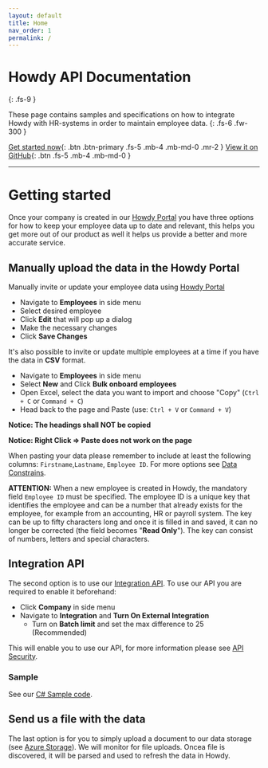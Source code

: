 ```yaml
---
layout: default
title: Home
nav_order: 1
permalink: /
---
```


# Howdy API Documentation
{: .fs-9 }

These page contains samples and specifications on how to integrate Howdy with HR-systems in order to maintain employee data.
{: .fs-6 .fw-300 }

[Get started now](#getting-started){: .btn .btn-primary .fs-5 .mb-4 .mb-md-0 .mr-2 } [View it on GitHub](https://github.com/WorklifeBarometer/API){: .btn .fs-5 .mb-4 .mb-md-0 }

---

# Getting started
Once your company is created in our [Howdy Portal](https://dashboard.worklifebarometer.com/) you have three options for how to keep your employee data up to date and relevant, this helps you get more out of our product as well it helps us provide a better and more accurate service.

## Manually upload the data in the Howdy Portal
Manually invite or update your employee data using [Howdy Portal](https://dashboard.worklifebarometer.com/) 
- Navigate to **Employees** in side menu
- Select desired employee
- Click **Edit** that will pop up a dialog
- Make the necessary changes
- Click **Save Changes**

It's also possible to invite or update multiple employees at a time if you have the data in **CSV** format.
- Navigate to **Employees** in side menu
- Select **New** and Click **Bulk onboard employees**
- Open Excel, select the data you want to import and choose "Copy" (`Ctrl + C` or `Command + C`)
- Head back to the page and Paste (use: `Ctrl + V` or `Command + V`)

**Notice: The headings shall NOT be copied**

**Notice: Right Click => Paste does not work on the page**

When pasting your data please remember to include at least the following columns: `Firstname`,`Lastname`, `Employee ID`. For more options see [Data Constrains](./Documentation/Employee/company-employee-put.md).

**ATTENTION:** When a new employee is created in Howdy, the mandatory field `Employee ID` must be specified. The employee ID is a unique key that identifies the employee and can be a number that already exists for the employee, for example from an accounting, HR or payroll system. The key can be up to fifty characters long and once it is filled in and saved, it can no longer be corrected (the field becomes "**Read Only**"). The key can consist of numbers, letters and special characters.

## Integration API
The second option is to use our [Integration API](./Documentation/API.md). To use our API you are required to enable it beforehand:
- Click **Company** in side menu
- Navigate to **Integration** and **Turn On External Integration**
  - Turn on **Batch limit** and set the max difference to 25 (Recommended)

This will enable you to use our API, for more information please see [API Security](./Documentation/API.md#security).

### Sample

See our [C# Sample code](./Samples/ActiveDirectoryExample/ActiveDirectoryExample).

## Send us a file with the data
The last option is for you to simply upload a document to our data storage (see [Azure Storage](./Documentation/AzureBlobStorage.md)). We will monitor for file uploads. Oncea file is discovered, it will be parsed and used to refresh the data in Howdy.

